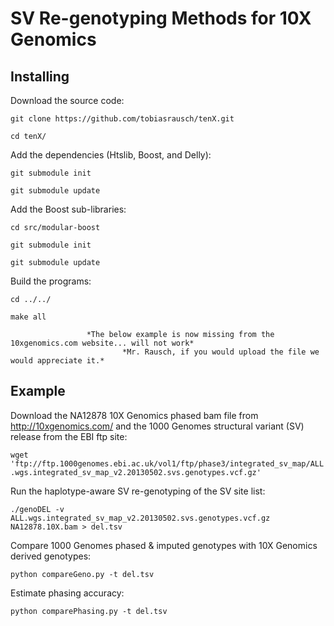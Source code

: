 SV Re-genotyping Methods for 10X Genomics
=========================================

Installing
----------

Download the source code:

`git clone https://github.com/tobiasrausch/tenX.git`

`cd tenX/`

Add the dependencies (Htslib, Boost, and Delly):

`git submodule init`

`git submodule update`

Add the Boost sub-libraries:

`cd src/modular-boost`

`git submodule init`

`git submodule update`

Build the programs:

`cd ../../`

`make all`

                     *The below example is now missing from the 10xgenomics.com website... will not work*
                             *Mr. Rausch, if you would upload the file we would appreciate it.*

Example
-------
                     
Download the NA12878 10X Genomics phased bam file from http://10xgenomics.com/ and the 1000 Genomes structural variant (SV) release from the EBI ftp site:

`wget 'ftp://ftp.1000genomes.ebi.ac.uk/vol1/ftp/phase3/integrated_sv_map/ALL.wgs.integrated_sv_map_v2.20130502.svs.genotypes.vcf.gz'`

Run the haplotype-aware SV re-genotyping of the SV site list:

`./genoDEL -v ALL.wgs.integrated_sv_map_v2.20130502.svs.genotypes.vcf.gz NA12878.10X.bam > del.tsv`

Compare 1000 Genomes phased & imputed genotypes with 10X Genomics derived genotypes:

`python compareGeno.py -t del.tsv`

Estimate phasing accuracy:

`python comparePhasing.py -t del.tsv`
